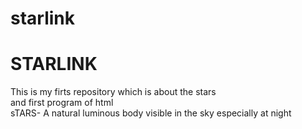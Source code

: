 # starlink
<html>
  <head>
    <h1>STARLINK <br> </h1>
    </head>
  <body>This is my firts repository which is about the stars<br>
     and first program of html <br>
   sTARS-  A natural luminous body visible in the sky especially at night 
    </body>
    </html>
